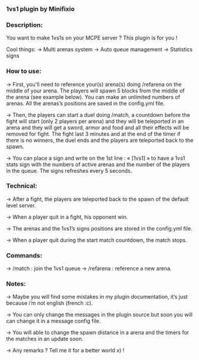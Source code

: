 ### 1vs1 plugin by Minifixio

### Description:
You want to make 1vs1s on your MCPE server ? This plugin is for you !

Cool things:
-> Multi arenas system
-> Auto queue management
-> Statistics signs


### How to use:
-> First, you'll need to reference your(s) arena(s) doing /refarena on the middle of your arena. The players will spawn 5 blocks from the middle of the arena (see example below). You can make an unlimited numbers of arenas. All the arenas’s positions are saved in the config.yml file.

-> Then, the players can start a duel doing /match, a countdown before the fight will start (only 2 players per arena) and they will be teleported in an arena and they will get a sword, armor and food and all their effects will be removed for fight. The fight last 3 minutes and at the end of the timer if there is no winners, the duel ends and the players are teleported back to the spawn.

-> You can place a sign and write on the 1st line : « [1vs1] » to have a 1vs1 stats sign with the numbers of active arenas and the number of the players in the queue. The signs refreshes every 5 seconds.

### Technical:
-> After a fight, the players are teleported back to the spawn of the default level server.

-> When a player quit in a fight, his opponent win.

-> The arenas and the 1vs1’s signs positions are stored in the config.yml file.

-> When a player quit during the start match countdown, the match stops.


### Commands:
-> /match : join the 1vs1 queue
-> /refarena : reference a new arena.


### Notes:
-> Maybe you will find some mistakes in my plugin documentation, it’s just because i’m not english (french :c).

-> You can only change the messages in the plugin source but soon you will can change it in a message config file.

-> You will able to change the spawn distance in a arena and the timers for the matches in an update soon.

-> Any remarks ? Tell me it for a better world x) !
